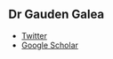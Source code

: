 ## Dr Gauden Galea

- [Twitter](https://twitter.com/gauden)
- [Google Scholar](https://scholar.google.com/citations?hl=en&view_op=list_works&gmla=AJsN-F5lFpUwWwDtC1-1ApYlO45sLPjS9klPo16j2IIUZySNhD6PTM2wCSt_R3nhtUzaYYl3-VhQ_yEx2F2MqTZF3YyCgJMOfClcgD03IfpcDxGO1fRgwWw&user=NZZMWV8AAAAJ)
